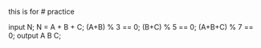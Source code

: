 this is for # practice 

input N;
N = A + B + C;
(A+B) % 3 == 0;
(B+C) % 5 == 0;
(A+B+C) % 7 == 0;
output A B C;
